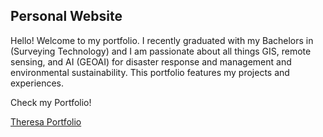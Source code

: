 ## Personal Website
Hello! Welcome to my portfolio. I recently graduated with my Bachelors in (Surveying Technology) and I am passionate about all things GIS, remote sensing, and AI (GEOAI) for disaster response and management and environmental sustainability. This portfolio features my projects and experiences.

Check my Portfolio!

[Theresa Portfolio](https://iamnyatichi.github.io/)
